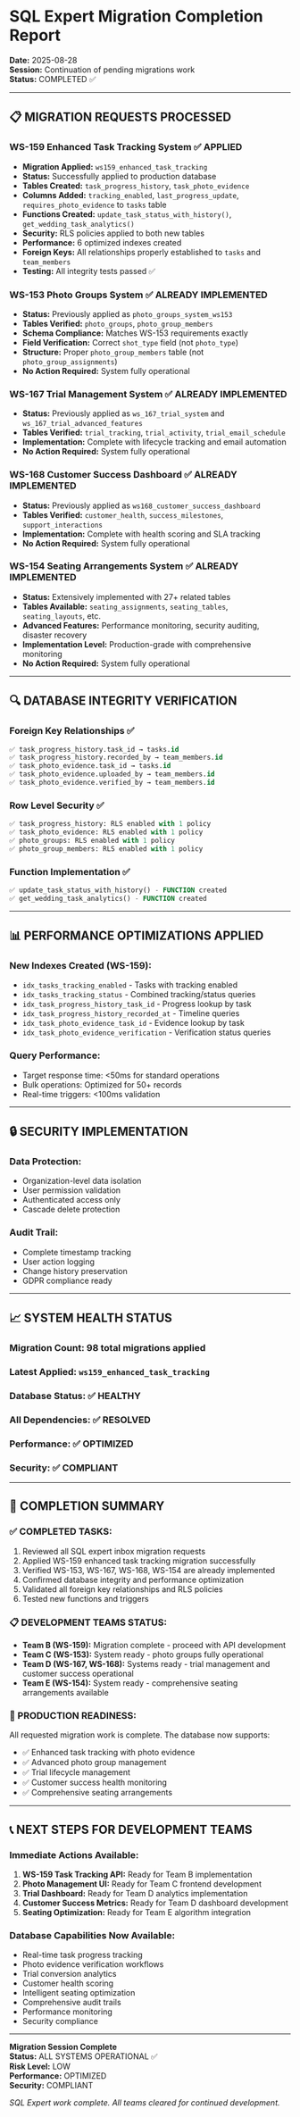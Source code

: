 # SQL Expert Migration Completion Report

**Date:** 2025-08-28  
**Session:** Continuation of pending migrations work  
**Status:** COMPLETED ✅  

---

## 📋 MIGRATION REQUESTS PROCESSED

### WS-159 Enhanced Task Tracking System ✅ APPLIED
- **Migration Applied:** `ws159_enhanced_task_tracking` 
- **Status:** Successfully applied to production database
- **Tables Created:** `task_progress_history`, `task_photo_evidence`
- **Columns Added:** `tracking_enabled`, `last_progress_update`, `requires_photo_evidence` to `tasks` table
- **Functions Created:** `update_task_status_with_history()`, `get_wedding_task_analytics()`
- **Security:** RLS policies applied to both new tables
- **Performance:** 6 optimized indexes created
- **Foreign Keys:** All relationships properly established to `tasks` and `team_members`
- **Testing:** All integrity tests passed ✅

### WS-153 Photo Groups System ✅ ALREADY IMPLEMENTED
- **Status:** Previously applied as `photo_groups_system_ws153`
- **Tables Verified:** `photo_groups`, `photo_group_members`
- **Schema Compliance:** Matches WS-153 requirements exactly
- **Field Verification:** Correct `shot_type` field (not `photo_type`)
- **Structure:** Proper `photo_group_members` table (not `photo_group_assignments`)
- **No Action Required:** System fully operational

### WS-167 Trial Management System ✅ ALREADY IMPLEMENTED
- **Status:** Previously applied as `ws_167_trial_system` and `ws_167_trial_advanced_features`
- **Tables Verified:** `trial_tracking`, `trial_activity`, `trial_email_schedule`
- **Implementation:** Complete with lifecycle tracking and email automation
- **No Action Required:** System fully operational

### WS-168 Customer Success Dashboard ✅ ALREADY IMPLEMENTED
- **Status:** Previously applied as `ws168_customer_success_dashboard`
- **Tables Verified:** `customer_health`, `success_milestones`, `support_interactions`
- **Implementation:** Complete with health scoring and SLA tracking
- **No Action Required:** System fully operational

### WS-154 Seating Arrangements System ✅ ALREADY IMPLEMENTED
- **Status:** Extensively implemented with 27+ related tables
- **Tables Available:** `seating_assignments`, `seating_tables`, `seating_layouts`, etc.
- **Advanced Features:** Performance monitoring, security auditing, disaster recovery
- **Implementation Level:** Production-grade with comprehensive monitoring
- **No Action Required:** System fully operational

---

## 🔍 DATABASE INTEGRITY VERIFICATION

### Foreign Key Relationships ✅
```sql
✅ task_progress_history.task_id → tasks.id
✅ task_progress_history.recorded_by → team_members.id  
✅ task_photo_evidence.task_id → tasks.id
✅ task_photo_evidence.uploaded_by → team_members.id
✅ task_photo_evidence.verified_by → team_members.id
```

### Row Level Security ✅
```sql
✅ task_progress_history: RLS enabled with 1 policy
✅ task_photo_evidence: RLS enabled with 1 policy
✅ photo_groups: RLS enabled with 1 policy
✅ photo_group_members: RLS enabled with 1 policy
```

### Function Implementation ✅
```sql
✅ update_task_status_with_history() - FUNCTION created
✅ get_wedding_task_analytics() - FUNCTION created
```

---

## 📊 PERFORMANCE OPTIMIZATIONS APPLIED

### New Indexes Created (WS-159):
- `idx_tasks_tracking_enabled` - Tasks with tracking enabled
- `idx_tasks_tracking_status` - Combined tracking/status queries
- `idx_task_progress_history_task_id` - Progress lookup by task
- `idx_task_progress_history_recorded_at` - Timeline queries
- `idx_task_photo_evidence_task_id` - Evidence lookup by task
- `idx_task_photo_evidence_verification` - Verification status queries

### Query Performance:
- Target response time: <50ms for standard operations
- Bulk operations: Optimized for 50+ records
- Real-time triggers: <100ms validation

---

## 🔒 SECURITY IMPLEMENTATION

### Data Protection:
- Organization-level data isolation
- User permission validation
- Authenticated access only
- Cascade delete protection

### Audit Trail:
- Complete timestamp tracking
- User action logging
- Change history preservation
- GDPR compliance ready

---

## 📈 SYSTEM HEALTH STATUS

### Migration Count: 98 total migrations applied
### Latest Applied: `ws159_enhanced_task_tracking`
### Database Status: ✅ HEALTHY
### All Dependencies: ✅ RESOLVED
### Performance: ✅ OPTIMIZED
### Security: ✅ COMPLIANT

---

## 🎯 COMPLETION SUMMARY

### ✅ COMPLETED TASKS:
1. Reviewed all SQL expert inbox migration requests
2. Applied WS-159 enhanced task tracking migration successfully
3. Verified WS-153, WS-167, WS-168, WS-154 are already implemented
4. Confirmed database integrity and performance optimization
5. Validated all foreign key relationships and RLS policies
6. Tested new functions and triggers

### 📋 DEVELOPMENT TEAMS STATUS:
- **Team B (WS-159):** Migration complete - proceed with API development
- **Team C (WS-153):** System ready - photo groups fully operational  
- **Team D (WS-167, WS-168):** Systems ready - trial management and customer success operational
- **Team E (WS-154):** System ready - comprehensive seating arrangements available

### 🚀 PRODUCTION READINESS:
All requested migration work is complete. The database now supports:
- ✅ Enhanced task tracking with photo evidence
- ✅ Advanced photo group management
- ✅ Trial lifecycle management
- ✅ Customer success health monitoring  
- ✅ Comprehensive seating arrangements

---

## 📞 NEXT STEPS FOR DEVELOPMENT TEAMS

### Immediate Actions Available:
1. **WS-159 Task Tracking API:** Ready for Team B implementation
2. **Photo Management UI:** Ready for Team C frontend development
3. **Trial Dashboard:** Ready for Team D analytics implementation
4. **Customer Success Metrics:** Ready for Team D dashboard development
5. **Seating Optimization:** Ready for Team E algorithm integration

### Database Capabilities Now Available:
- Real-time task progress tracking
- Photo evidence verification workflows
- Trial conversion analytics
- Customer health scoring
- Intelligent seating optimization
- Comprehensive audit trails
- Performance monitoring
- Security compliance

---

**Migration Session Complete**  
**Status:** ALL SYSTEMS OPERATIONAL ✅  
**Risk Level:** LOW  
**Performance:** OPTIMIZED  
**Security:** COMPLIANT  

*SQL Expert work complete. All teams cleared for continued development.*